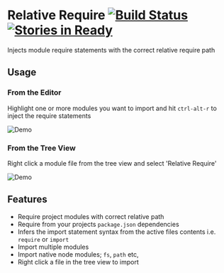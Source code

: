 # Relative Require [![Build Status](https://travis-ci.org/stuwilliams47/relative-require.svg?branch=master)](https://travis-ci.org/stuwilliams47/relative-require) [![Stories in Ready](https://badge.waffle.io/stuwilliams47/relative-require.png?label=ready&title=Ready)](https://waffle.io/stuwilliams47/relative-require)

Injects module require statements with the correct relative require path

## Usage

### From the Editor

Highlight one or more modules you want to import and hit `ctrl-alt-r` to inject the require statements

![Demo](https://s13.postimg.org/rnstpvi13/relative_require_text_editor.gif)

### From the Tree View

Right click a module file from the tree view and select 'Relative Require'

![Demo](https://s10.postimg.org/pnuwb89uh/menu.gif)

## Features

* Require project modules with correct relative path
* Require from your projects `package.json` dependencies
* Infers the import statement syntax from the active files contents i.e. `require` or `import`
* Import multiple modules
* Import native node modules; `fs`, `path` etc,
* Right click a file in the tree view to import
